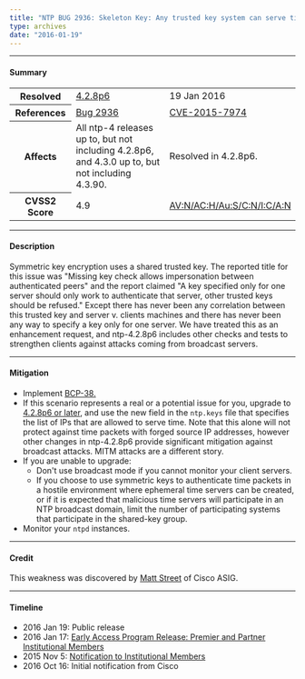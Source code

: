 ```yaml
---
title: "NTP BUG 2936: Skeleton Key: Any trusted key system can serve time"
type: archives
date: "2016-01-19"
---
```


* * *

#### Summary

<table>
  <tbody>
	<tr>
		<th><b>Resolved</b></th>
		<td><a href="/support/securitynotice/4_2_8p6-release-announcement/">4.2.8p6</a></td>
		<td>19 Jan 2016</td>
	</tr>
	<tr>
		<th><b>References</b></th>
		<td><a href="https://bugs.ntp.org/show_bug.cgi?id=2936">Bug 2936</a></td>
		<td><a href="https://nvd.nist.gov/vuln/detail/CVE-2015-7974/">CVE-2015-7974</a></td>
	</tr>
	<tr>
		<th><b>Affects</b></th>
		<td>All ntp-4 releases up to, but not including 4.2.8p6,<br> and 4.3.0 up to, but not including 4.3.90.</td>
		<td>Resolved in 4.2.8p6.</td>
	</tr>
	<tr>
		<th><b>CVSS2 Score</b></th>
		<td>4.9</td>
		<td><a href="https://nvd.nist.gov/cvss.cfm?calculator&version=2&vector=(AV:N/AC:H/Au:S/C:N/I:C/A:N)">AV:N/AC:H/Au:S/C:N/I:C/A:N</a></td>
	</tr>	
  </tbody>	
</table>

* * *
    
#### Description 

Symmetric key encryption uses a shared trusted key. The reported title for this issue was "Missing key check allows impersonation between authenticated peers" and the report claimed "A key specified only for one server should only work to authenticate that server, other trusted keys should be refused." Except there has never been any correlation between this trusted key and server v. clients machines and there has never been any way to specify a key only for one server. We have treated this as an enhancement request, and ntp-4.2.8p6 includes other checks and tests to strengthen clients against attacks coming from broadcast servers.

* * *
    
#### Mitigation

* Implement [BCP-38.](http://www.bcp38.info/index.php/Main_Page)
* If this scenario represents a real or a potential issue for you, upgrade to [4.2.8p6 or later](/downloads/), and use the new field in the `ntp.keys` file that specifies the list of IPs that are allowed to serve time. Note that this alone will not protect against time packets with forged source IP addresses, however other changes in ntp-4.2.8p6 provide significant mitigation against broadcast attacks. MITM attacks are a different story.
* If you are unable to upgrade:
  * Don't use broadcast mode if you cannot monitor your client servers.
  * If you choose to use symmetric keys to authenticate time packets in a hostile environment where ephemeral time servers can be created, or if it is expected that malicious time servers will participate in an NTP broadcast domain, limit the number of participating systems that participate in the shared-key group. 
* Monitor your `ntpd` instances. 

* * *

#### Credit

This weakness was discovered by [Matt Street](mailto:mastreet@cisco.com) of Cisco ASIG.

* * *

#### Timeline

* 2016 Jan 19: Public release
* 2016 Jan 17: [Early Access Program Release: Premier and Partner Institutional Members](https://www.nwtime.org/membership/benefits/)
* 2015 Nov 5: [Notification to Institutional Members](https://www.nwtime.org/membership/benefits/)
* 2016 Oct 16: Initial notification from Cisco